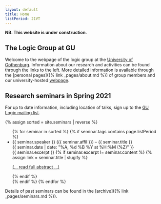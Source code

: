 ```yaml
---
layout: default
title: Home
listPeriod: 21VT
---
```

**NB. This website is under construction.**

## The Logic Group at GU

Welcome to the webpage of the logic group at the [University of Gothenburg](https://www.gu.se).
Information about our research and activities can be found through the links to the left.
More detailed information is available through the [personal pages]({% link _pages/about.md %}) of group members and our university-hosted [webpage](https://www.gu.se/en/flov/our-research/research-areas/research-in-logic-and-mathematical-methodology).

## Research seminars in Spring 2021

For up to date information, including location of talks, sign up to the [GU Logic mailing list](https://listserv.gu.se/sympa/subscribe/logic).

{% assign sorted = site.seminars | reverse %}
<ul class="seminar">
  {% for seminar in sorted %}
  {% if seminar.tags contains page.listPeriod %}
    <li>
      <span class="seminar-speaker">{{ seminar.speaker }}</span> (<span class="seminar-affil">{{ seminar.affil }}</span>) – <span class="seminar-title">{{ seminar.title }}</span>
      <div class="seminar-date">{{ seminar.date | date: "%A, %d %B %Y at %H:%M (%Z)" }}</div>
      <div class="abstract">{{ seminar.excerpt }}
      {% if seminar.excerpt != seminar.content %}
        {% assign link = seminar.title | slugify %}
        <p><a href="{% link _pages/seminars.md %}#{{ link }}">(&#8230; read full abstract &#8230;)</a></p>
      {% endif %}
      </div>
    </li>
    {% endif %}
  {% endfor %}
</ul>

Details of past seminars can be found in the [archive]({% link _pages/seminars.md %}).

